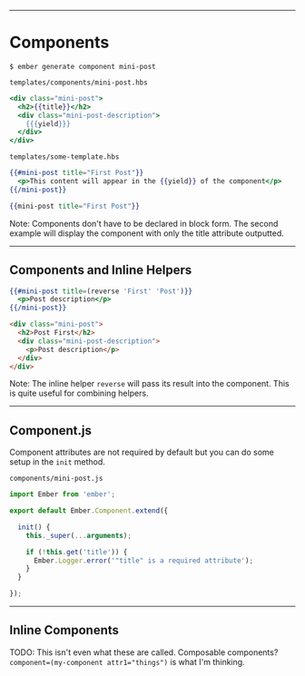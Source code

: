 
---

# Components

```
$ ember generate component mini-post
```

`templates/components/mini-post.hbs`

```handlebars
<div class="mini-post">
  <h2>{{title}}</h2>
  <div class="mini-post-description">
    {{{yield}}}
  </div>
</div>
```

`templates/some-template.hbs`

```handlebars
{{#mini-post title="First Post"}}
  <p>This content will appear in the {{yield}} of the component</p>
{{/mini-post}}

{{mini-post title="First Post"}}
```

Note: Components don't have to be declared in block form. The second example
will display the component with only the title attribute outputted.

----

## Components and Inline Helpers

```handlebars
{{#mini-post title=(reverse 'First' 'Post')}}
  <p>Post description</p>
{{/mini-post}}
```

```html
<div class="mini-post">
  <h2>Post First</h2>
  <div class="mini-post-description">
    <p>Post description</p>
  </div>
</div>
```

Note: The inline helper `reverse` will pass its result into the component. This
is quite useful for combining helpers.

----

## Component.js

Component attributes are not required by default but you can do some setup in
the `init` method.

`components/mini-post.js`

```javascript
import Ember from 'ember';

export default Ember.Component.extend({

  init() {
    this._super(...arguments);

    if (!this.get('title')) {
      Ember.Logger.error('"title" is a required attribute');
    }
  }

});
```

----

## Inline Components

TODO: This isn't even what these are called. Composable components?
`component=(my-component attr1="things")` is what I'm thinking.
